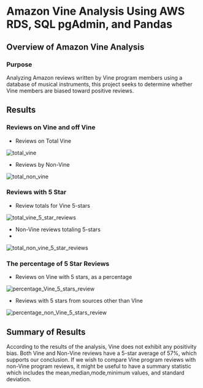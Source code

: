 # Amazon Vine Analysis Using AWS RDS, SQL pgAdmin, and Pandas

## Overview of Amazon Vine Analysis

### Purpose
Analyzing Amazon reviews written by Vine program members using a database of musical instruments, this project seeks to determine whether Vine members are biased toward positive reviews.

## Results

### Reviews on Vine and off Vine

- Reviews on Total Vine

![total_vine](https://user-images.githubusercontent.com/99752443/175845236-6e8f2533-de75-4aae-8d01-103ad71277d8.png)

- Reviews by Non-Vine

![total_non_vine](https://user-images.githubusercontent.com/99752443/175845245-a0096526-5cce-4405-aec2-4d1988df808d.png)

### Reviews with 5 Star 

- Review totals for Vine 5-stars

![total_vine_5_star_reviews](https://user-images.githubusercontent.com/99752443/175845255-6ca00a7a-a8d8-4d45-958d-031393689bee.png)

- Non-Vine reviews totaling 5-stars
- 
![total_non_vine_5_star_reviews](https://user-images.githubusercontent.com/99752443/175845264-6a656835-522f-4664-80f4-ef9d32710486.png)

### The percentage of 5 Star Reviews

- Reviews on Vine with 5 stars, as a percentage

![percentage_Vine_5_stars_review](https://user-images.githubusercontent.com/99752443/175845280-5ba1b905-5de1-42d5-b8df-c5d693a31feb.png)

- Reviews with 5 stars from sources other than VIne

![percentage_non_Vine_5_stars_review](https://user-images.githubusercontent.com/99752443/175845294-49713256-2622-4484-b058-a3df1f9a260f.png)

## Summary of Results
According to the results of the analysis, Vine does not exhibit any positivity bias. Both Vine and Non-Vine reviews have a 5-star average of 57%, which supports our conclusion. If we wish to compare Vine program reviews with non-Vine program reviews, it might be useful to have a summary statistic which includes the mean,median,mode,minimum values, and standard deviation.
